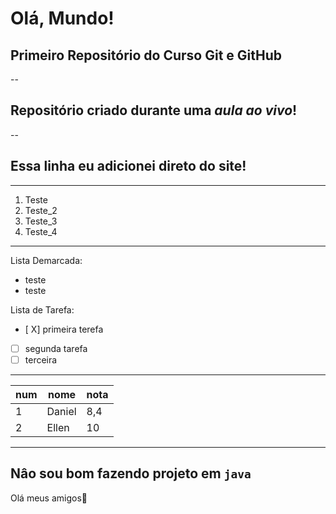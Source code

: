 # Olá, Mundo!
## Primeiro Repositório do **Curso Git e GitHub**
--
 ## Repositório criado durante uma *aula ao vivo*!
--
 ## Essa linha eu adicionei direto do site!
 ---
 1. Teste
 2. Teste_2
 3. Teste_3
 4. Teste_4
---
Lista Demarcada:
* teste
* teste

Lista de Tarefa:
- [ X] primeira terefa
- [ ] segunda tarefa
- [ ] terceira
---
num | nome | nota
--- | --- | ---
1 | Daniel | 8,4
2 | Ellen | 10
---
Nâo sou bom fazendo projeto  em `java`
--
Olá meus amigos🎱 

